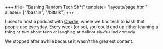 +++
title= "Bashing Random Tech Sh*t"
template= "layouts/page.html"
aliases= ["/bashin", "/bittalk"]
+++

I used to host a podcast with [Charlie](https://epic4809.github.io), where we find tech to bash that people use everyday. Every week (or so), you could end up either learning a thing or two about tech or laughing at deliriously-fuelled comedy.

We stopped after awhile because it wasn't the greatest content.
